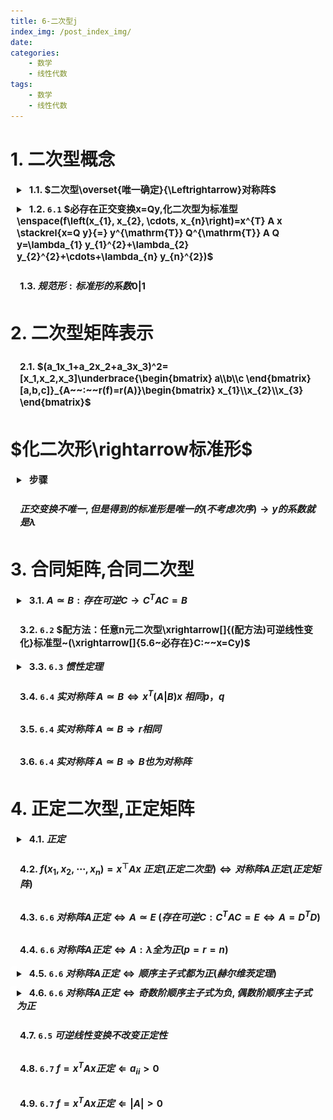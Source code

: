 ```yaml
---
title: 6-二次型j
index_img: /post_index_img/
date: 
categories:
    - 数学
    - 线性代数
tags:
    - 数学
    - 线性代数
---
```


<style> summary{ outline:none; } summary h2{ display: inline; margin-left:0px !important; border-left: 0px !important; } h2{ font-size: 15px !important; border-radius: 5px !important; padding: 5px !important; background-color: #00000000 !important; border-left: solid 10px #00000000 !important; } details{ margin: 10px !important; margin-left:0px !important; border-left: solid 10px #ffffff55 !important; border-radius: 5px !important; } details summary::-webkit-details-marker { display: none !important; } </style>

# 1. 二次型概念


<details>
<summary>

## 1.1. $二次型\overset{唯一确定}{\Leftrightarrow}对称阵$

</summary>

$$
\begin{aligned}
  二次型: & y=x^TAx\quad g=y^TBx\\
  A=B& \Leftrightarrow f=g\\
  A\simeq B& \Leftrightarrow f合同于g\\
  r(A)=r& f(A)=r\\
  A正定& f正定
\end{aligned}
$$

</details>


<details>
<summary>

## 1.2. `6.1` $必存在正交变换x=Qy,化二次型为标准型\enspace(f\left(x_{1}, x_{2}, \cdots, x_{n}\right)=x^{T} A x \stackrel{x=Q y}{=} y^{\mathrm{T}} Q^{\mathrm{T}} A Q y=\lambda_{1} y_{1}^{2}+\lambda_{2} y_{2}^{2}+\cdots+\lambda_{n} y_{n}^{2})$

</summary>

$$
\xrightarrow[]{5.6}既相似又合同
$$

</details>

## 1.3. $规范形:标准形的系数0|1$

# 2. 二次型矩阵表示

## 2.1. $(a_1x_1+a_2x_2+a_3x_3)^2=[x_1,x_2,x_3]\underbrace{\begin{bmatrix} a\\b\\c \end{bmatrix}[a,b,c]}_{A~~:~~r(f)=r(A)}\begin{bmatrix} x_{1}\\x_{2}\\x_{3} \end{bmatrix}$

# $化二次形\rightarrow标准形$

<details> 
<summary>

## 步骤

</summary>

![](6-%E4%BA%8C%E6%AC%A1%E5%9E%8B/2020-07-27-19-07-53.png)

</details>

## $正交变换不唯一,但是得到的标准形是唯一的(不考虑次序)\rightarrow y的系数就是\lambda$

# 3. 合同矩阵,合同二次型


<details>
<summary>

## 3.1. $A\simeq B:存在可逆C\rightarrow C^TAC=B$

</summary>

$$
\begin{aligned}
  反身性: & A\simeq A \enspace(A=E^TAE)\\
  对称性:& A\simeq B\Leftrightarrow B\simeq A \enspace(C可逆)\\
  传递性:& \\
  合同矩阵:& A,B (B=C^TAC)\\
  合同二次型& f,g
\end{aligned}
$$

</details>

## 3.2. `6.2` $配方法：任意n元二次型\xrightarrow[]{(配方法)可逆线性变化}标准型~(\xrightarrow[]{5.6~必存在}C:~~x=Cy)$


<details>
<summary>

## 3.3. `6.3` $惯性定理$

</summary>

$$
\begin{aligned}
&二次型\xrightarrow[]{不同可逆线性变换}不同标准型(规范型)\\
唯一确定的：& 正惯性指数p\\
& 负惯性指数q\\
秩：& p+q=r\\
符号差：& p-q
\end{aligned}
$$

</details>

## 3.4. `6.4` $实对称阵~A\simeq B\Leftrightarrow x^T(A|B)x~相同p，q$

## 3.5. `6.4` $实对称阵~A\simeq B\Rightarrow r相同$

## 3.6. `6.4` $实对称阵~A\simeq B\Rightarrow B也为对称阵$

# 4. 正定二次型,正定矩阵


<details>
<summary>

## 4.1. $正定$

</summary>

![](6-%E4%BA%8C%E6%AC%A1%E5%9E%8B/2020-07-25-17-33-43.png)

</details>

## 4.2. $f\left(x_{1}, x_{2}, \cdots, x_{n}\right)=x^{\top} A x~正定(正定二次型)\Leftrightarrow 对称阵A正定(正定矩阵)$

## 4.3. `6.6` $对称阵A正定\Leftrightarrow A\simeq E~(存在可逆C:C^TAC=E\Leftrightarrow A=D^TD)$

## 4.4. `6.6` $对称阵A正定\Leftrightarrow A:\lambda 全为正(p=r=n)$


<details>
<summary>

## 4.5. `6.6` $对称阵A正定\Leftrightarrow 顺序主子式都为正(赫尔维茨定理)$

</summary>

![](6-%E4%BA%8C%E6%AC%A1%E5%9E%8B/2020-07-25-17-37-23.png)

</details>


<details>
<summary>

## 4.6. `6.6` $对称阵A正定\Leftrightarrow 奇数阶顺序主子式为负, 偶数阶顺序主子式为正$

</summary>

![](6-%E4%BA%8C%E6%AC%A1%E5%9E%8B/2020-07-25-17-39-43.png)

</details>

## 4.7. `6.5` $可逆线性变换不改变正定性$

## 4.8. `6.7` $f=x^TAx正定\Leftarrow a_{ii}>0$

## 4.9. `6.7` $f=x^TAx正定\Leftarrow |A|>0$